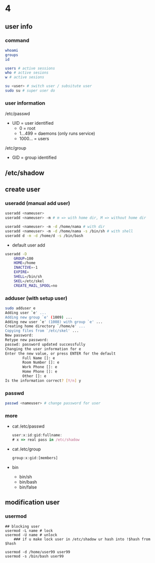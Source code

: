 # 4
## user info
### command
```bash
whoami
groups
id

users # active sessions
who # active sesions
w # active sesions

su <user> # switch user / subsitute user
sudo su # super user do
```

### user information
/etc/passwd
- UID = user identified
  - 0 = root
  - 1...499 = daemons (only runs service)
  - 1000... = users

/etc/group
- GID = group identified

/etc/shadow
- 

## create user
### useradd (manual add user)
```bash
useradd <nameuser>
useradd <nameuser> -m # m => with home dir, M => without home dir

useradd <nameuser> -m -d /home/nama # with dir
useradd <nameuser> -m -d /home/nama -s /bin/sh # with shell
useradd d -m -d /home/d -s /bin/bash
```

- default user add
```bash
useradd -D
    GROUP=100
    HOME=/home
    INACTIVE=-1
    EXPIRE=
    SHELL=/bin/sh
    SKEL=/etc/skel
    CREATE_MAIL_SPOOL=no
```

### adduser (with setup user)
```bash
sudo adduser e
Adding user `e' ...
Adding new group `e' (1009) ...
Adding new user `e' (1008) with group `e' ...
Creating home directory `/home/e' ...
Copying files from `/etc/skel' ...
New password:
Retype new password:
passwd: password updated successfully
Changing the user information for e
Enter the new value, or press ENTER for the default
        Full Name []: e
        Room Number []: e
        Work Phone []: e
        Home Phone []: e
        Other []: e
Is the information correct? [Y/n] y
```

### passwd
```bash
passwd <nameuser> # change password for user
```

### more
- cat /etc/passwd
  ```js
  user:x:id:gid:fullname:
  # x => real pass in /etc/shadow
  ```

- cat /etc/group
  ```js
  group:x:gid:[members]
  ```

- bin
  - bin/sh
  - bin/bash
  - bin/false

## modification user
### usermod
```
## blocking user
usermod -L name # lock
usermod -U name # unlock
    ### if u make lock user in /etc/shadow ur hash into !$hash from $hash

usermod -d /home/user99 user99
usermod -s /bin/bash user99
```